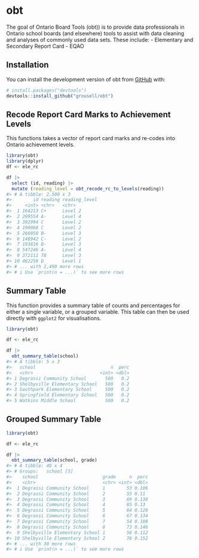 
<!-- README.md is generated from README.Rmd. Please edit that file -->

# obt

<!-- badges: start -->
<!-- badges: end -->

The goal of Ontario Board Tools (obt)) is to provide data professionals
in Ontario school boards (and elsewhere) tools to assist with data
cleaning and analyses of commonly used data sets. These include: -
Elementary and Secondary Report Card - EQAO

## Installation

You can install the development version of obt from
[GitHub](https://github.com/) with:

``` r
# install.packages("devtools")
devtools::install_github("grousell/obt")
```

## Recode Report Card Marks to Achievement Levels

This functions takes a vector of report card marks and re-codes into
Ontario achievement levels.

``` r
library(obt)
library(dplyr)
df <- ele_rc

df |>
  select (id, reading) |> 
  mutate (reading_level = obt_recode_rc_to_levels(reading))
#> # A tibble: 2,500 x 3
#>        id reading reading_level
#>     <int> <chr>   <chr>        
#>  1 164213 C+      Level 2      
#>  2 299554 A-      Level 4      
#>  3 392994 C       Level 2      
#>  4 190068 C       Level 2      
#>  5 266050 B-      Level 3      
#>  6 148942 C-      Level 2      
#>  7 193816 B-      Level 3      
#>  8 547246 A-      Level 4      
#>  9 372111 78      Level 3      
#> 10 462258 D       Level 1      
#> # ... with 2,490 more rows
#> # i Use `print(n = ...)` to see more rows
```

## Summary Table

This function provides a summary table of counts and percentages for
either a single variable, or a grouped variable. This table can then be
used directly with `ggplot2` for visualisations.

``` r
library(obt)

df <- ele_rc

df |> 
  obt_summary_table(school)
#> # A tibble: 5 x 3
#>   school                            n  perc
#>   <chr>                         <int> <dbl>
#> 1 Degrassi Community School       500   0.2
#> 2 Shelbyville Elementary School   500   0.2
#> 3 Southpark Elementary School     500   0.2
#> 4 Springfield Elementary School   500   0.2
#> 5 Watkins Middle School           500   0.2
```

## Grouped Summary Table

``` r
library(obt)

df <- ele_rc

df |> 
  obt_summary_table(school, grade)
#> # A tibble: 40 x 4
#> # Groups:   school [5]
#>    school                        grade     n  perc
#>    <chr>                         <chr> <int> <dbl>
#>  1 Degrassi Community School     1        53 0.106
#>  2 Degrassi Community School     2        55 0.11 
#>  3 Degrassi Community School     3        69 0.138
#>  4 Degrassi Community School     4        65 0.13 
#>  5 Degrassi Community School     5        64 0.128
#>  6 Degrassi Community School     6        67 0.134
#>  7 Degrassi Community School     7        54 0.108
#>  8 Degrassi Community School     8        73 0.146
#>  9 Shelbyville Elementary School 1        56 0.112
#> 10 Shelbyville Elementary School 2        76 0.152
#> # ... with 30 more rows
#> # i Use `print(n = ...)` to see more rows
```
